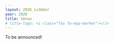 ```yaml
---
layout: 2026_sidebar
year: 2026
title: Venue
# title-logo: <i class="fas fa-map-marker"></i> 
---
```


To be announced!
